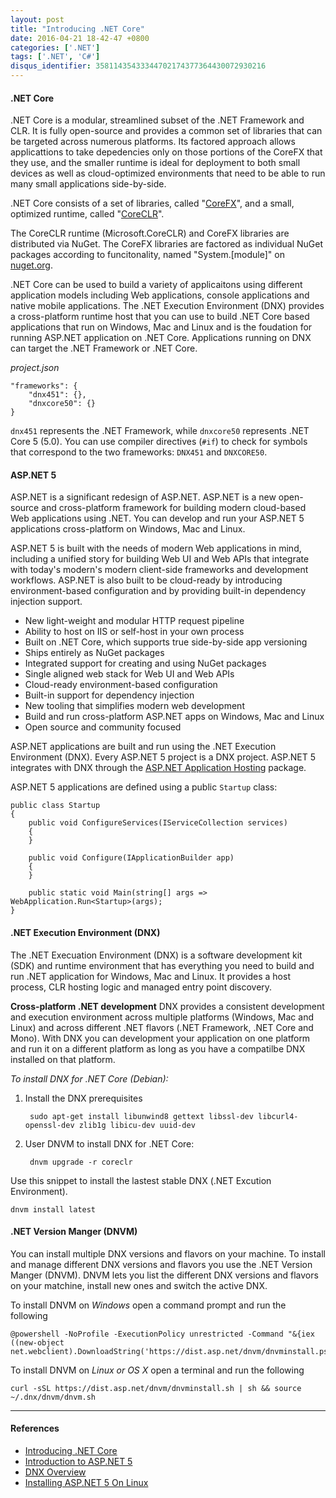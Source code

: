 ```yaml
---
layout: post
title: "Introducing .NET Core"
date: 2016-04-21 18-42-47 +0800
categories: ['.NET']
tags: ['.NET', 'C#']
disqus_identifier: 35811435433344702174377364430072930216
---
```

#### .NET Core

.NET Core is a modular, streamlined subset of the .NET Framework and CLR. It is fully open-source and provides a common set of libraries that can be targeted across numerous platforms. Its factored approach allows applicattions to take depedencies only on those portions of the CoreFX that they use, and the smaller runtime is ideal for deployment to both small devices as well as cloud-optimized environments that need to be able to run many small applications side-by-side.

.NET Core consists of a set of libraries, called "[CoreFX](https://github.com/dotnet/coreFX)", and a small, optimized runtime, called "[CoreCLR](https://github.com/dotnet/coreCLR)".

The CoreCLR runtime (Microsoft.CoreCLR) and CoreFX libraries are distributed via NuGet. The CoreFX libraries are factored as individual NuGet packages according to funcitonality, named "System.[module]" on [nuget.org](https://nuget.org).

.NET Core can be used to build a variety of applicaitons using different application models including Web applications, console applications and native mobile applications. The .NET Execution Environment (DNX) provides a cross-platform runtime host that you can use to build .NET Core based applications that run on Windows, Mac and Linux and is the foudation for running ASP.NET application on .NET Core. Applications running on DNX can target the .NET Framework or .NET Core.

*project.json*

    "frameworks": {
        "dnx451": {},
        "dnxcore50": {}
    }

`dnx451` represents the .NET Framework, while `dnxcore50` represents .NET Core 5 (5.0). You can use compiler directives (`#if`) to check for symbols that correspond to the two frameworks: `DNX451` and `DNXCORE50`.

#### ASP.NET 5

ASP.NET is a significant redesign of ASP.NET. ASP.NET is a new open-source and cross-platform framework for building modern cloud-based Web applications using .NET. You can develop and run your ASP.NET 5 applications cross-platform on Windows, Mac and Linux.

ASP.NET 5 is built with the needs of modern Web applications in mind, including a unified story for building Web UI and Web APIs that integrate with today's modern's modern client-side frameworks and development workflows. ASP.NET is also built to be cloud-ready by introducing environment-based configuration and by providing built-in dependency injection support.


* New light-weight and modular HTTP request pipeline
* Ability to host on IIS or self-host in your own process
* Built on .NET Core, which supports true side-by-side app versioning
* Ships entirely as NuGet packages
* Integrated support for creating and using NuGet packages
* Single aligned web stack for Web UI and Web APIs
* Cloud-ready environment-based configuration
* Built-in support for dependency injection
* New tooling that simplifies modern web development
* Build and run cross-platform ASP.NET apps on Windows, Mac and Linux
* Open source and community focused

ASP.NET applications are built and run using the .NET Execution Environment (DNX). Every ASP.NET 5 project is a DNX project. ASP.NET 5 integrates with DNX through the [ASP.NET Application Hosting](https://nuget.org/packages/Microsoft.AspNet.Hosting) package.

ASP.NET 5 applications are defined using a public `Startup` class:

    public class Startup
    {
        public void ConfigureServices(IServiceCollection services)
        {
        }

        public void Configure(IApplicationBuilder app)
        {
        }

        public static void Main(string[] args => WebApplication.Run<Startup>(args);
    }

#### .NET Execution Environment (DNX)

The .NET Execuation Environment (DNX) is a software development kit (SDK) and runtime environment that has everything you need to build and run .NET application for Windows, Mac and Linux. It provides a host process, CLR hosting logic and managed entry point discovery.

**Cross-platform .NET development** DNX provides a consistent development and execution environment across multiple platforms (Windows, Mac and Linux) and across different .NET flavors (.NET Framework, .NET Core and Mono). With DNX you can development your application on one platform and run it on a different platform as long as you have a compatilbe DNX installed on that platform.

*To install DNX for .NET Core (Debian):*

1. Install the DNX prerequisites

        sudo apt-get install libunwind8 gettext libssl-dev libcurl4-openssl-dev zlib1g libicu-dev uuid-dev

2. User DNVM to install DNX for .NET Core:

        dnvm upgrade -r coreclr

Use this snippet to install the lastest stable DNX (.NET Excution Environment).

    dnvm install latest

#### .NET Version Manger (DNVM)

You can install multiple DNX versions and flavors on your machine. To install and manage different DNX versions and flavors you use the .NET Version Manger (DNVM). DNVM lets you list the different DNX versions and flavors on your matchine, install new ones and switch the active DNX.

To install DNVM on *Windows* open a command prompt and run the following

    @powershell -NoProfile -ExecutionPolicy unrestricted -Command "&{iex ((new-object net.webclient).DownloadString('https://dist.asp.net/dnvm/dnvminstall.ps1'))}"

To install DNVM on *Linux or OS X* open a terminal and run the following

    curl -sSL https://dist.asp.net/dnvm/dnvminstall.sh | sh && source ~/.dnx/dnvm/dnvm.sh

* * *

#### References

* [Introducing .NET Core](https://docs.asp.net/en/latest/conceptual-overview/dotnetcore.html)
* [Introduction to ASP.NET 5](https://docs.asp.net/en/latest/conceptual-overview/aspnet.html)
* [DNX Overview](https://docs.asp.net/en/latest/dnx/overview.html)
* [Installing ASP.NET 5 On Linux](https://docs.asp.net/en/latest/getting-started/installing-on-linux.html)
